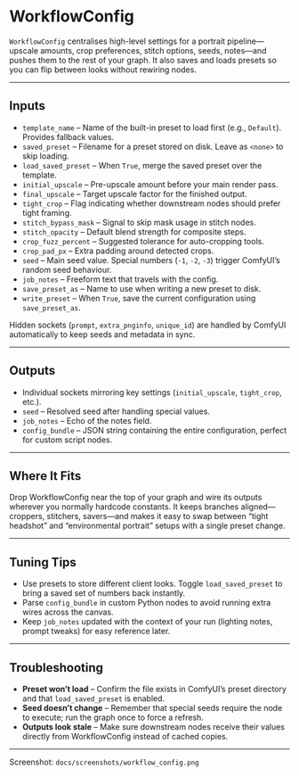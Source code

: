 # WorkflowConfig

`WorkflowConfig` centralises high-level settings for a portrait pipeline—upscale amounts, crop preferences, stitch options, seeds, notes—and pushes them to the rest of your graph. It also saves and loads presets so you can flip between looks without rewiring nodes.

---

## Inputs
- `template_name` – Name of the built-in preset to load first (e.g., `Default`). Provides fallback values.
- `saved_preset` – Filename for a preset stored on disk. Leave as `<none>` to skip loading.
- `load_saved_preset` – When `True`, merge the saved preset over the template.
- `initial_upscale` – Pre-upscale amount before your main render pass.
- `final_upscale` – Target upscale factor for the finished output.
- `tight_crop` – Flag indicating whether downstream nodes should prefer tight framing.
- `stitch_bypass_mask` – Signal to skip mask usage in stitch nodes.
- `stitch_opacity` – Default blend strength for composite steps.
- `crop_fuzz_percent` – Suggested tolerance for auto-cropping tools.
- `crop_pad_px` – Extra padding around detected crops.
- `seed` – Main seed value. Special numbers (`-1`, `-2`, `-3`) trigger ComfyUI’s random seed behaviour.
- `job_notes` – Freeform text that travels with the config.
- `save_preset_as` – Name to use when writing a new preset to disk.
- `write_preset` – When `True`, save the current configuration using `save_preset_as`.

Hidden sockets (`prompt`, `extra_pnginfo`, `unique_id`) are handled by ComfyUI automatically to keep seeds and metadata in sync.

---

## Outputs
- Individual sockets mirroring key settings (`initial_upscale`, `tight_crop`, etc.).
- `seed` – Resolved seed after handling special values.
- `job_notes` – Echo of the notes field.
- `config_bundle` – JSON string containing the entire configuration, perfect for custom script nodes.

---

## Where It Fits

Drop WorkflowConfig near the top of your graph and wire its outputs wherever you normally hardcode constants. It keeps branches aligned—croppers, stitchers, savers—and makes it easy to swap between “tight headshot” and “environmental portrait” setups with a single preset change.

---

## Tuning Tips

- Use presets to store different client looks. Toggle `load_saved_preset` to bring a saved set of numbers back instantly.
- Parse `config_bundle` in custom Python nodes to avoid running extra wires across the canvas.
- Keep `job_notes` updated with the context of your run (lighting notes, prompt tweaks) for easy reference later.

---

## Troubleshooting

- **Preset won’t load** – Confirm the file exists in ComfyUI’s preset directory and that `load_saved_preset` is enabled.
- **Seed doesn’t change** – Remember that special seeds require the node to execute; run the graph once to force a refresh.
- **Outputs look stale** – Make sure downstream nodes receive their values directly from WorkflowConfig instead of cached copies.

---

Screenshot: `docs/screenshots/workflow_config.png`
